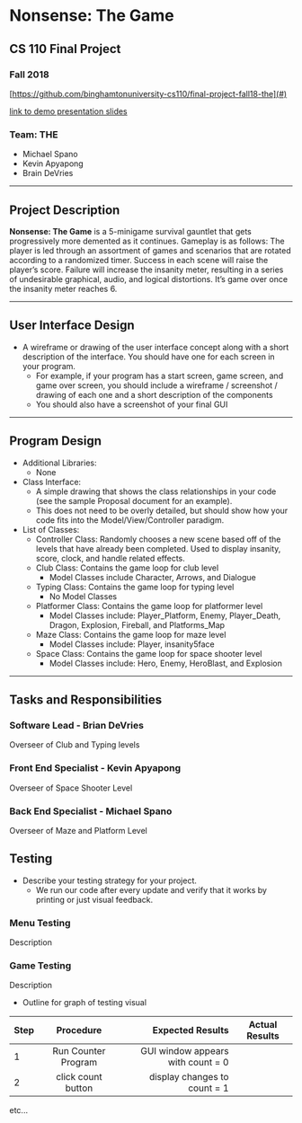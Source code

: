 # Nonsense: The Game
## CS 110 Final Project
### Fall 2018

[https://github.com/binghamtonuniversity-cs110/final-project-fall18-the](#)

[link to demo presentation slides](#)

### Team: __THE__
* Michael Spano
* Kevin Apyapong
* Brain DeVries

***

## Project Description
 __Nonsense: The Game__ is a 5-minigame survival gauntlet that gets progressively more demented as it continues. Gameplay is as follows: The player is led through an assortment of games and scenarios that are rotated according to a randomized timer. Success in each scene will raise the player’s score. Failure will increase the insanity meter, resulting in a series of undesirable graphical, audio, and logical distortions. It’s game over once the insanity meter reaches 6.


***    

## User Interface Design
* A wireframe or drawing of the user interface concept along with a short description of the interface. You should have one for each screen in your program.
    * For example, if your program has a start screen, game screen, and game over screen, you should include a wireframe / screenshot / drawing of each one and a short description of the components
    * You should also have a screenshot of your final GUI

***        

## Program Design
* Additional Libraries:
    * None
* Class Interface:
    * A simple drawing that shows the class relationships in your code (see the sample Proposal document for an example).
    * This does not need to be overly detailed, but should show how your code fits into the Model/View/Controller paradigm.
* List of Classes:
    * Controller Class: Randomly chooses a new scene based off of the levels that have already been completed. Used to display insanity, score, clock, and handle related effects.
    * Club Class: Contains the game loop for club level
      * Model Classes include Character, Arrows, and Dialogue
    * Typing Class: Contains the game loop for typing level
      * No Model Classes
    * Platformer Class: Contains the game loop for platformer level
      * Model Classes include: Player_Platform, Enemy, Player_Death, Dragon, Explosion, Fireball, and Platforms_Map
    * Maze Class: Contains the game loop for maze level
      * Model Classes include: Player, insanity5face
    * Space Class: Contains the game loop for space shooter level
      * Model Classes include: Hero, Enemy, HeroBlast, and Explosion
***

## Tasks and Responsibilities
### Software Lead - Brian DeVries
Overseer of Club and Typing levels

### Front End Specialist - Kevin Apyapong
Overseer of Space Shooter Level

### Back End Specialist - Michael Spano
Overseer of Maze and Platform Level


## Testing
* Describe your testing strategy for your project.
    * We run our code after every update and verify that it works by printing or just visual feedback.

### Menu Testing

Description


### Game Testing

Description

* Outline for graph of testing visual

| Step                  | Procedure     | Expected Results  | Actual Results |
| ----------------------|:-------------:| -----------------:| -------------- |
|  1  | Run Counter Program  | GUI window appears with count = 0  |          |
|  2  | click count button  | display changes to count = 1 |                 |
etc...
